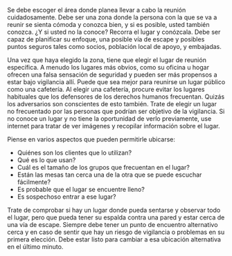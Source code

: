[Title]: # (Selección de la ubicación)
[Order]: # (1)

Se debe escoger el área donde planea llevar a cabo la reunión cuidadosamente. Debe ser una zona donde la persona con la que se va a reunir se sienta cómoda y conozca bien, y si es posible, usted también conozca. ¿Y si usted no la conoce? Recorra el lugar y conózcala. Debe ser capaz de planificar su enfoque, una posible vía de escape y posibles puntos seguros tales como socios, población local de apoyo, y embajadas.

Una vez que haya elegido la zona, tiene que elegir el lugar de reunión específica. A menudo los lugares más obvios, como su oficina u hogar ofrecen una falsa sensación de seguridad y pueden ser más propensos a estar bajo vigilancia allí. Puede que sea mejor para reunirse un lugar público como una cafetería. Al elegir una cafetería, procure evitar los lugares habituales que los defensores de los derechos humanos frecuentan. Quizás los adversarios son conscientes de esto también. Trate de elegir un lugar no frecuentado por las personas que podrían ser objetivo de la vigilancia. Si no conoce un lugar y no tiene la oportunidad de verlo previamente, use internet para tratar de ver imágenes y recopilar información sobre el lugar.

Piense en varios aspectos que pueden permitirle ubicarse:

*   Quiénes son los clientes que lo utilizan?
*   Qué es lo que usan?
*   Cuál es el tamaño de los grupos que frecuentan en el lugar?
*   Están las mesas tan cerca una de la otra que se puede escuchar fácilmente?
*   Es probable que el lugar se encuentre lleno?
*   Es sospechoso entrar a ese lugar?

Trate de comprobar si hay un lugar donde pueda sentarse y observar todo el lugar, pero que pueda tener su espalda contra una pared y estar cerca de una vía de escape. Siempre debe tener un punto de encuentro alternativo cerca y en caso de sentir que hay un riesgo de vigilancia o problemas en su primera elección. Debe estar listo para cambiar a esa ubicación alternativa en el último minuto.